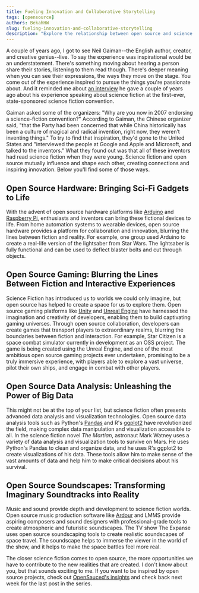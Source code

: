 ```yaml
---
title: Fueling Innovation and Collaborative Storytelling
tags: [opensource]
authors: BekahHW
slug: fueling-innovation-and-collaborative-storytelling
description: "Explore the relationship between open source and science fiction. From bringing sci-fi gadgets to life with open source hardware to blurring the lines between fiction and interactive gaming experiences, discover how these two realms inspire and shape each other."
---
```


A couple of years ago, I got to see Neil Gaiman--the English author, creator, and creative genius--live. To say the experience was inspirational would be an understatement. There's something moving about hearing a person share their stories, listening to them read though. There's deeper meaning when you can see their expressions, the ways they move on the stage. You come out of the experience inspired to pursue the things you're passionate about. And it reminded me about [an interview](https://www.vox.com/2015/8/24/9196945/china-science-fiction) he gave a couple of years ago about his experience speaking about science fiction at the first-ever, state-sponsored science fiction convention. 

<!-- truncate -->

Gaiman asked some of the organizers: "Why are you now in 2007 endorsing a science-fiction convention?" According to Gaiman, the Chinese organizer said, "that the Party had been concerned that while China historically has been a culture of magical and radical invention, right now, they weren’t inventing things." To try to find that inspiration, they'd gone to the United States and "interviewed the people at Google and Apple and Microsoft, and talked to the inventors." What they found out was that all of these inventors had read science fiction when they were young. Science fiction and open source mutually influence and shape each other, creating connections and inspiring innovation. Below you'll find some of those ways. 

## Open Source Hardware: Bringing Sci-Fi Gadgets to Life
With the advent of open source hardware platforms like [Arduino](https://www.arduino.cc/) and [Raspberry Pi](https://www.raspberrypi.org/), enthusiasts and inventors can bring these fictional devices to life. From home automation systems to wearable devices, open source hardware provides a platform for collaboration and innovation, blurring the lines between fiction and reality. For example, one group used Arduino to create a real-life version of the lightsaber from Star Wars. The lightsaber is fully functional and can be used to deflect blaster bolts and cut through objects. 

## Open Source Gaming: Blurring the Lines Between Fiction and Interactive Experiences
Science Fiction has introduced us to worlds we could only imagine, but open source has helped to create a space for us to explore them. Open source gaming platforms like [Unity](https://unity.com/) and [Unreal Engine](https://www.unrealengine.com/en-US) have harnessed the imagination and creativity of developers, enabling them to build captivating gaming universes. Through open source collaboration, developers can create games that transport players to extraordinary realms, blurring the boundaries between fiction and interaction. For example, Star Citizen is a space combat simulator currently in development as an OSS project. The game is being created using the Unreal Engine, and one of the most ambitious open source gaming projects ever undertaken, promising to be a truly immersive experience, with players able to explore a vast universe, pilot their own ships, and engage in combat with other players.


## Open Source Data Analysis: Unleashing the Power of Big Data
This might not be at the top of your list, but science fiction often presents advanced data analysis and visualization technologies. Open source data analysis tools such as Python's [Pandas]( https://pandas.pydata.org/) and R's [ggplot2](https://ggplot2.tidyverse.org/) have revolutionized the field, making complex data manipulation and visualization accessible to all. In the science fiction novel *The Martian*, astronaut Mark Watney uses a variety of data analysis and visualization tools to survive on Mars. He uses Python's Pandas to clean and organize data, and he uses R's ggplot2 to create visualizations of his data. These tools allow him to make sense of the vast amounts of data and help him to make critical decisions about his survival.

## Open Source Soundscapes: Transforming Imaginary Soundtracks into Reality
Music and sound provide depth and development to science fiction worlds. Open source music production software like [Ardour](https://ardour.org/) and LMMS provide aspiring composers and sound designers with professional-grade tools to create atmospheric and futuristic soundscapes. The TV show The Expanse uses open source soundscaping tools to create realistic soundscapes of space travel. The soundscape helps to immerse the viewer in the world of the show, and it helps to make the space battles feel more real.

The closer science fiction comes to open source, the more opportunities we have to contribute to the new realities that are created. I don't know about you, but that sounds exciting to me. If you want to be inspired by open source projects, check out [OpenSauced's insights](https://insights.opensauced.pizza/) and check back next week for the last post in the series.